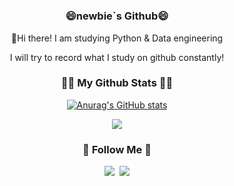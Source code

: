 # <h3 align="center"> 😄newbie`s Github😄 </h3>
<p align="center"> 👋Hi there! I am studying Python & Data engineering </p>
<p align="center">I will try to record what I study on github constantly!</p>
<!-- github 통계를 프로필에 표시 -->
<h3 align="center">👩‍💻 My Github Stats 👩‍💻</h3>
<div align="center">

[![Anurag's GitHub stats](https://github-readme-stats.vercel.app/api?username=pro-newbie&hide_title=true&show_icons=true&include_all_commits=true&disable_animations=true&theme=vue)](https://github.com/anuraghazra/github-readme-stats)
</div>

<!-- hits를 사용해서 github 프로필의 방문자 수를 확인 -->
<p align="center">
  <a href="https://hits.seeyoufarm.com"><img src="https://hits.seeyoufarm.com/api/count/incr/badge.svg?url=https%3A%2F%2Fgithub.com%2FCheonKangHae&count_bg=%2341B883&title_bg=%23CDC2C2&icon=github.svg&icon_color=%23E7E7E7&title=hits&edge_flat=false"/></a>
</p>

<!-- 다양한 배지들을 통해 프로필을 다채롭게 꾸미기 -->
<h3 align="center">🌈 Follow Me 🌈</h3>
<p align="center">
  <a href="https://www.instagram.com/riv3rsun/"><img src="https://img.shields.io/badge/Instagram-E4405F?style=flat-square&logo=Instagram&logoColor=white&link=https://www.instagram.com/riv3rsun/"/></a>&nbsp
  <a href="mailto:tim605@naver.com"><img src="https://img.shields.io/badge/Naver-03C75A?style=flat&logo=Naver&logoColor=white&link=tim605@naver.com"/></a>
</p>


